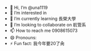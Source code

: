 - 👋 Hi, I’m @una1119
- 👀 I’m interested in 
- 🌱 I’m currently learning 長榮大學
- 💞️ I’m looking to collaborate on 航管系
- 📫 How to reach me 0908615073
- 😄 Pronouns: 
- ⚡ Fun fact: 我今年要20了肏

<!---
una1119/una1119 is a ✨ special ✨ repository because its `README.md` (this file) appears on your GitHub profile.
You can click the Preview link to take a look at your changes.
--->
